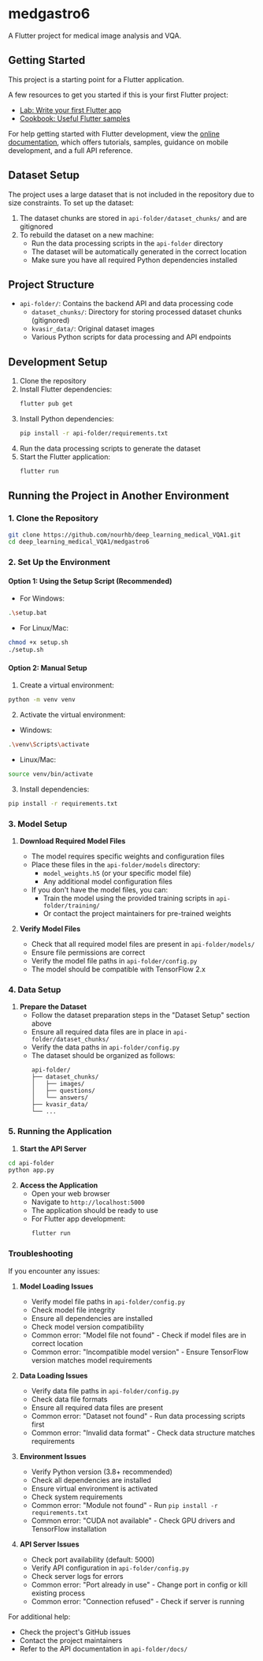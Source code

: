 # medgastro6

A Flutter project for medical image analysis and VQA.

## Getting Started

This project is a starting point for a Flutter application.

A few resources to get you started if this is your first Flutter project:

- [Lab: Write your first Flutter app](https://docs.flutter.dev/get-started/codelab)
- [Cookbook: Useful Flutter samples](https://docs.flutter.dev/cookbook)

For help getting started with Flutter development, view the
[online documentation](https://docs.flutter.dev/), which offers tutorials,
samples, guidance on mobile development, and a full API reference.

## Dataset Setup

The project uses a large dataset that is not included in the repository due to size constraints. To set up the dataset:

1. The dataset chunks are stored in `api-folder/dataset_chunks/` and are gitignored
2. To rebuild the dataset on a new machine:
   - Run the data processing scripts in the `api-folder` directory
   - The dataset will be automatically generated in the correct location
   - Make sure you have all required Python dependencies installed

## Project Structure

- `api-folder/`: Contains the backend API and data processing code
  - `dataset_chunks/`: Directory for storing processed dataset chunks (gitignored)
  - `kvasir_data/`: Original dataset images
  - Various Python scripts for data processing and API endpoints

## Development Setup

1. Clone the repository
2. Install Flutter dependencies:
   ```bash
   flutter pub get
   ```
3. Install Python dependencies:
   ```bash
   pip install -r api-folder/requirements.txt
   ```
4. Run the data processing scripts to generate the dataset
5. Start the Flutter application:
   ```bash
   flutter run
   ```

## Running the Project in Another Environment

### 1. Clone the Repository
```bash
git clone https://github.com/nourhb/deep_learning_medical_VQA1.git
cd deep_learning_medical_VQA1/medgastro6
```

### 2. Set Up the Environment
#### Option 1: Using the Setup Script (Recommended)
- For Windows:
```bash
.\setup.bat
```
- For Linux/Mac:
```bash
chmod +x setup.sh
./setup.sh
```

#### Option 2: Manual Setup
1. Create a virtual environment:
```bash
python -m venv venv
```

2. Activate the virtual environment:
- Windows:
```bash
.\venv\Scripts\activate
```
- Linux/Mac:
```bash
source venv/bin/activate
```

3. Install dependencies:
```bash
pip install -r requirements.txt
```

### 3. Model Setup
1. **Download Required Model Files**
   - The model requires specific weights and configuration files
   - Place these files in the `api-folder/models` directory:
     - `model_weights.h5` (or your specific model file)
     - Any additional model configuration files
   - If you don't have the model files, you can:
     - Train the model using the provided training scripts in `api-folder/training/`
     - Or contact the project maintainers for pre-trained weights

2. **Verify Model Files**
   - Check that all required model files are present in `api-folder/models/`
   - Ensure file permissions are correct
   - Verify the model file paths in `api-folder/config.py`
   - The model should be compatible with TensorFlow 2.x

### 4. Data Setup
1. **Prepare the Dataset**
   - Follow the dataset preparation steps in the "Dataset Setup" section above
   - Ensure all required data files are in place in `api-folder/dataset_chunks/`
   - Verify the data paths in `api-folder/config.py`
   - The dataset should be organized as follows:
     ```
     api-folder/
     ├── dataset_chunks/
     │   ├── images/
     │   ├── questions/
     │   └── answers/
     ├── kvasir_data/
     └── ...
     ```

### 5. Running the Application
1. **Start the API Server**
```bash
cd api-folder
python app.py
```

2. **Access the Application**
   - Open your web browser
   - Navigate to `http://localhost:5000`
   - The application should be ready to use
   - For Flutter app development:
     ```bash
     flutter run
     ```

### Troubleshooting
If you encounter any issues:

1. **Model Loading Issues**
   - Verify model file paths in `api-folder/config.py`
   - Check model file integrity
   - Ensure all dependencies are installed
   - Check model version compatibility
   - Common error: "Model file not found" - Check if model files are in correct location
   - Common error: "Incompatible model version" - Ensure TensorFlow version matches model requirements

2. **Data Loading Issues**
   - Verify data file paths in `api-folder/config.py`
   - Check data file formats
   - Ensure all required data files are present
   - Common error: "Dataset not found" - Run data processing scripts first
   - Common error: "Invalid data format" - Check data structure matches requirements

3. **Environment Issues**
   - Verify Python version (3.8+ recommended)
   - Check all dependencies are installed
   - Ensure virtual environment is activated
   - Check system requirements
   - Common error: "Module not found" - Run `pip install -r requirements.txt`
   - Common error: "CUDA not available" - Check GPU drivers and TensorFlow installation

4. **API Server Issues**
   - Check port availability (default: 5000)
   - Verify API configuration in `api-folder/config.py`
   - Check server logs for errors
   - Common error: "Port already in use" - Change port in config or kill existing process
   - Common error: "Connection refused" - Check if server is running

For additional help:
- Check the project's GitHub issues
- Contact the project maintainers
- Refer to the API documentation in `api-folder/docs/`
